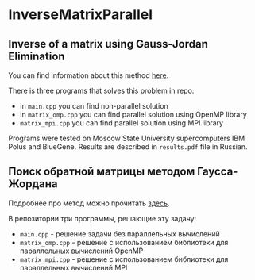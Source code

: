 # InverseMatrixParallel
## Inverse of a matrix using Gauss-Jordan Elimination

You can find information about this method [here](https://en.wikipedia.org/wiki/Gaussian_elimination#Finding_the_inverse_of_a_matrix).

There is three programs that solves this problem in repo:

- in `main.cpp` you can find non-parallel solution
- in `matrix_omp.cpp` you can find parallel solution using OpenMP library
- `matrix_mpi.cpp` you can find parallel solution using MPI library

Programs were tested on Moscow State University supercomputers IBM Polus and BlueGene. Results are described in `results.pdf` file in Russian.

## Поиск обратной матрицы методом Гаусса-Жордана

Подробнее про метод можно прочитать [здесь](https://ru.wikipedia.org/wiki/%D0%9C%D0%B5%D1%82%D0%BE%D0%B4_%D0%93%D0%B0%D1%83%D1%81%D1%81%D0%B0_%E2%80%94_%D0%96%D0%BE%D1%80%D0%B4%D0%B0%D0%BD%D0%B0).

В репозитории три программы, решающие эту задачу:

- `main.cpp` - решение задачи без параллельных вычислений
- `matrix_omp.cpp` - решение с использованием библиотеки для параллельных вычислений OpenMP
- `matrix_mpi.cpp` - решение с использованием библиотеки для параллельных вычислений MPI

